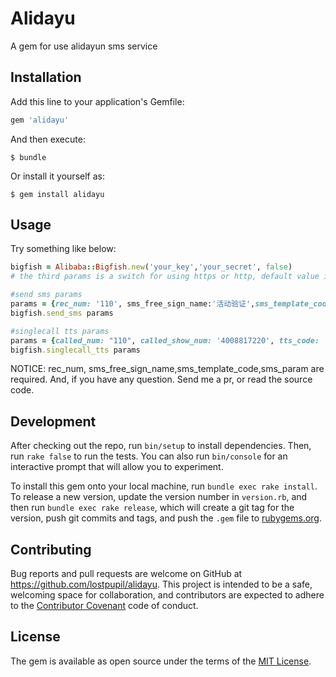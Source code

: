 # Alidayu

A gem for use alidayun sms service

## Installation

Add this line to your application's Gemfile:

```ruby
gem 'alidayu'
```

And then execute:

    $ bundle

Or install it yourself as:

    $ gem install alidayu

## Usage

Try something like below:

```ruby
bigfish = Alibaba::Bigfish.new('your_key','your_secret', false) 
# the third params is a switch for using https or http, default value is https

#send sms params
params = {rec_num: '110', sms_free_sign_name:'活动验证',sms_template_code: 'SMS_4775414', sms_param: {code:'123456', product:'药药灵',item:'吃药'}}
bigfish.send_sms params

#singlecall tts params
params = {called_num: "110", called_show_num: '4008817220', tts_code: 'TTS_5680001', tts_param: {code:'123456', product:'药药灵',item:'吃药'}}
bigfish.singlecall_tts params
```

NOTICE:
rec_num, sms_free_sign_name,sms_template_code,sms_param are required.
And, if you have any question. Send me a pr, or read the source code.

## Development

After checking out the repo, run `bin/setup` to install dependencies. Then, run `rake false` to run the tests. You can also run `bin/console` for an interactive prompt that will allow you to experiment.

To install this gem onto your local machine, run `bundle exec rake install`. To release a new version, update the version number in `version.rb`, and then run `bundle exec rake release`, which will create a git tag for the version, push git commits and tags, and push the `.gem` file to [rubygems.org](https://rubygems.org).

## Contributing

Bug reports and pull requests are welcome on GitHub at https://github.com/lostpupil/alidayu. This project is intended to be a safe, welcoming space for collaboration, and contributors are expected to adhere to the [Contributor Covenant](contributor-covenant.org) code of conduct.


## License

The gem is available as open source under the terms of the [MIT License](http://opensource.org/licenses/MIT).
